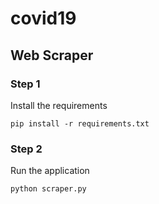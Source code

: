 # covid19

## Web Scraper
### Step 1
Install the requirements

`pip install -r requirements.txt`

### Step 2
Run the application

`python scraper.py`
